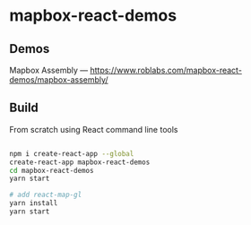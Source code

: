 # mapbox-react-demos

## Demos

Mapbox Assembly — https://www.roblabs.com/mapbox-react-demos/mapbox-assembly/


## Build

From scratch using React command line tools

``` bash

npm i create-react-app --global
create-react-app mapbox-react-demos
cd mapbox-react-demos
yarn start

# add react-map-gl
yarn install
yarn start

```
